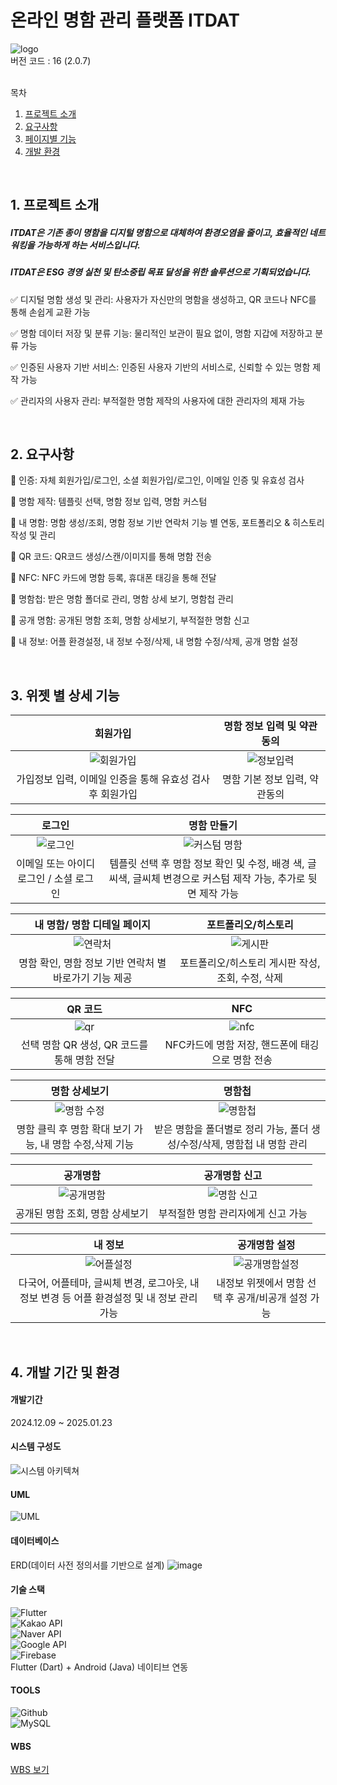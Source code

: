 # 온라인 명함 관리 플랫폼 ITDAT
![logo](https://github.com/user-attachments/assets/8ac6db93-1ac5-4a0f-bf0e-3cf0e3e6382f)
<br>
버전 코드 : 16 (2.0.7)

<br>


<summary>목차</summary>

1. [프로젝트 소개](#intro)
2. [요구사항](#reqirements)
3. [페이지별 기능](#page)
4. [개발 환경](#env)

<br>

## 1. <span id="intro">프로젝트 소개</span>

##### ITDAT은 기존 종이 명함을 디지털 명함으로 대체하여 환경오염을 줄이고, 효율적인 네트워킹을 가능하게 하는 서비스입니다.

##### ITDAT은 ESG 경영 실천 및 탄소중립 목표 달성을 위한 솔루션으로 기획되었습니다.

✅ 디지털 명함 생성 및 관리: 사용자가 자신만의 명함을 생성하고, QR 코드나 NFC를 통해 손쉽게 교환 가능

✅ 명함 데이터 저장 및 분류 기능: 물리적인 보관이 필요 없이, 명함 지갑에 저장하고 분류 가능

✅ 인증된 사용자 기반 서비스: 인증된 사용자 기반의 서비스로, 신뢰할 수 있는 명함 제작 가능

✅ 관리자의 사용자 관리: 부적절한 명함 제작의 사용자에 대한 관리자의 제재 가능

<br>

## 2. <span id="reqirements">요구사항</span>
📁 인증: 자체 회원가입/로그인, 소셜 회원가입/로그인, 이메일 인증 및 유효성 검사

📁 명함 제작: 템플릿 선택, 명함 정보 입력, 명함 커스텀

📁 내 명함: 명함 생성/조회, 명함 정보 기반 연락처 기능 별 연동, 포트폴리오 & 히스토리 작성 및 관리  

📁 QR 코드: QR코드 생성/스캔/이미지를 통해 명함 전송

📁 NFC: NFC 카드에 명함 등록, 휴대폰 태깅을 통해 전달

📁 명함첩: 받은 명함 폴더로 관리, 명함 상세 보기, 명함첩 관리

📁 공개 명함: 공개된 명함 조회, 명함 상세보기, 부적절한 명함 신고

📁 내 정보: 어플 환경설정, 내 정보 수정/삭제, 내 명함 수정/삭제, 공개 명함 설정

<br>

## 3. <span id="page">위젯 별 상세 기능</span>
| **회원가입** | **명함 정보 입력 및 약관동의** |
| :------------: | :------------: |
|![회원가입](https://github.com/user-attachments/assets/3d66a8de-6305-4b11-9745-d2c588fde04e)|![정보입력](https://github.com/user-attachments/assets/5aeab720-74af-45cf-84d1-bd869e3aa3c2)|
| 가입정보 입력, 이메일 인증을 통해 유효성 검사 후 회원가입 | 명함 기본 정보 입력, 약관동의 |

| **로그인** | **명함 만들기** |
| :------------: | :------------: |
|![로그인](https://github.com/user-attachments/assets/7c52e528-2a5f-453a-9f14-cdc945726a1b)|![커스텀 명함](https://github.com/user-attachments/assets/8fc0cbab-91a8-4c3c-852b-178e59f4e88f)|
| 이메일 또는 아이디 로그인 / 소셜 로그인  | 템플릿 선택 후 명함 정보 확인 및 수정, 배경 색, 글씨색, 글씨체 변경으로 커스텀 제작 가능, 추가로 뒷면 제작 가능 |

| **내 명함/ 명함 디테일 페이지** | **포트폴리오/히스토리** |
| :------------: | :------------: |
|![연락처](https://github.com/user-attachments/assets/1b1cd736-b37b-4608-897a-deb1f80ab686)|![게시판](https://github.com/user-attachments/assets/607f5009-b7bf-4523-a3c9-053870b911d3)|
| 명함 확인, 명함 정보 기반 연락처 별 바로가기 기능 제공 | 포트폴리오/히스토리 게시판 작성, 조회, 수정, 삭제 |

| **QR 코드** | **NFC** |
| :------------: | :------------: |
|![qr](https://github.com/user-attachments/assets/23585de3-fe1b-4263-a084-1ec725a5aae6)|![nfc](https://github.com/user-attachments/assets/ff9ea19f-977e-4a42-831a-a2e1033e7cc3)|
| 선택 명함 QR 생성, QR 코드를 통해 명함 전달 | NFC카드에 명함 저장, 핸드폰에 태깅으로 명함 전송 |

| **명함 상세보기** | **명함첩** |
| :------------: | :------------: |
|![명함 수정](https://github.com/user-attachments/assets/4fedcfcd-b80a-40d2-9ff1-cf2734f2102b)|![명함첩](https://github.com/user-attachments/assets/7f9a0953-21cb-4479-a80a-4671a11ab277)|
| 명함 클릭 후 명함 확대 보기 가능, 내 명함 수정,삭제 기능 | 받은 명함을 폴더별로 정리 가능, 폴더 생성/수정/삭제, 명함첩 내 명함 관리 |

| **공개명함** | **공개명함 신고** |
| :------------: | :------------: |
|![공개명함](https://github.com/user-attachments/assets/531b0ee0-74ef-42d6-a7fe-7065c4d99e5c)|![명함 신고](https://github.com/user-attachments/assets/b49c2dac-86a4-4c24-9d3e-e63529961f74)|
| 공개된 명함 조회, 명함 상세보기 | 부적절한 명함 관리자에게 신고 가능 |

| **내 정보** | **공개명함 설정** |
| :------------: | :------------: |
|![어플설정](https://github.com/user-attachments/assets/ac9ac667-5097-4d78-bdf2-88fdbb0da86e)|![공개명함설정](https://github.com/user-attachments/assets/6b4955c6-e0e8-4c5b-844d-e226b4b6e208)|
| 다국어, 어플테마, 글씨체 변경, 로그아웃, 내 정보 변경 등 어플 환경설정 및 내 정보 관리 가능 | 내정보 위젯에서 명함 선택 후 공개/비공개 설정 가능 |

<br>

## 4. <span id="env">개발 기간 및 환경</span>
#### 개발기간 
2024.12.09 ~ 2025.01.23

#### 시스템 구성도
![시스템 아키텍쳐](https://github.com/user-attachments/assets/82c7dc8f-7522-4054-aae9-79587cd45691)
#### UML
![UML](https://github.com/user-attachments/assets/1186f30a-a9a7-4fad-97d9-3a1f5ad3773a)

#### 데이터베이스
ERD(데이터 사전 정의서를 기반으로 설계)
  ![image](https://github.com/user-attachments/assets/e7ae9990-93e5-421e-a1b2-04e0b17e38a9)
  
#### 기술 스택
![Flutter](https://img.shields.io/badge/Flutter-03E6FF?style=for-the-badge&logo=flutter&logoColor=grey)   
![Kakao API](https://img.shields.io/badge/Kakao%20API-FFCD00?style=for-the-badge&logo=kakao&logoColor=black)  
![Naver API](https://img.shields.io/badge/Naver%20API-03C75A?style=for-the-badge&logo=naver&logoColor=white)  
![Google API](https://img.shields.io/badge/Google%20API-4285F4?style=for-the-badge&logo=google&logoColor=white) <br>
![Firebase](https://img.shields.io/badge/Firebase-BC0000?style=for-the-badge&logo=firebase&logoColor=white) <br>
Flutter (Dart) + Android (Java) 네이티브 연동

#### TOOLS
![Github](https://img.shields.io/badge/GitHub-181717?style=for-the-badge&logo=github&logoColor=white)  
![MySQL](https://img.shields.io/badge/MySQL-4479A1?style=for-the-badge&logo=mysql&logoColor=white)  

#### WBS
[WBS 보기](https://docs.google.com/spreadsheets/d/1GfJm25oclrC1F1lVo9e7SdV8qnmDxA-MVvHAA7A2jsA/edit?gid=1523815437#gid=1523815437)
<br>


